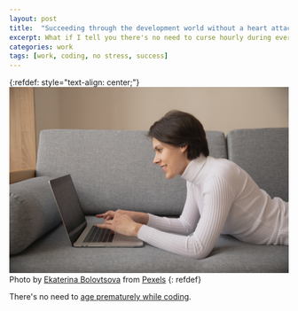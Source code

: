 ```yaml
---
layout: post
title:  "Succeeding through the development world without a heart attack 🎉"
excerpt: What if I tell you there's no need to curse hourly during every working hour while writing code? Sounds impossible? Not at all 🤓👨🏽‍💻
categories: work
tags: [work, coding, no stress, success]
---
```


[referralAutor]: https://www.pexels.com/@ekaterina-bolovtsova?utm_content=attributionCopyText&utm_medium=referral&utm_source=pexels

[referralLink]: https://www.pexels.com/photo/photo-of-person-using-laptop-4048765/?utm_content=attributionCopyText&utm_medium=referral&utm_source=pexels
[notStressful]: https://www.reddit.com/r/funny/comments/9oyn0p/best_of_luck_reaching_30_john/

{:refdef: style="text-align: center;"}
![compass](/assets/posts/10_succeedAtCoding/cover.jpg)
Photo by [Ekaterina Bolovtsova][referralAutor] from [Pexels][referralLink]
{: refdef}


There's no need to [age prematurely while coding][notStressful]. 